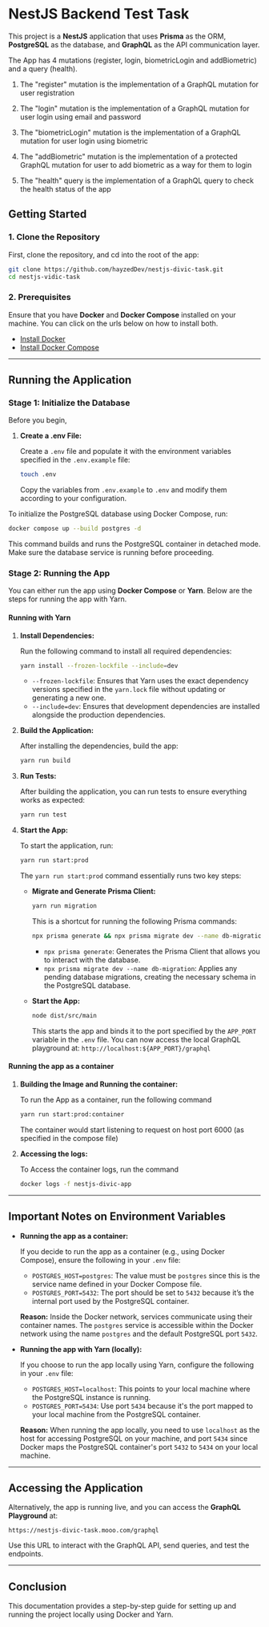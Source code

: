 # NestJS Backend Test Task

This project is a **NestJS** application that uses **Prisma** as the ORM, **PostgreSQL** as the database, and **GraphQL** as the API communication layer.

The App has 4 mutations (register, login, biometricLogin and addBiometric) and a query (health).

1. The "register" mutation is the implementation of a GraphQL mutation for user registration

2. The "login" mutation is the implementation of a GraphQL mutation for user login using email and password

3. The "biometricLogin" mutation is the implementation of a GraphQL mutation for user login using biometric

4. The "addBiometric" mutation is the implementation of a protected GraphQL mutation for user to add biometric as a way for them to login

5. The "health" query is the implementation of a GraphQL query to check the health status of the app

## Getting Started

### 1. Clone the Repository

First, clone the repository, and cd into the root of the app:

```bash
git clone https://github.com/hayzedDev/nestjs-divic-task.git
cd nestjs-vidic-task
```

### 2. Prerequisites

Ensure that you have **Docker** and **Docker Compose** installed on your machine. You can click on the urls below on how to install both.

- [Install Docker](https://docs.docker.com/get-docker/)
- [Install Docker Compose](https://docs.docker.com/compose/install/)

---

## Running the Application

### Stage 1: Initialize the Database

Before you begin,

1. **Create a .env File:**

   Create a `.env` file and populate it with the environment variables specified in the `.env.example` file:

   ```bash
   touch .env
   ```
   Copy the variables from `.env.example` to `.env` and modify them according to your configuration.



To initialize the PostgreSQL database using Docker Compose, run:

```bash
docker compose up --build postgres -d
```

This command builds and runs the PostgreSQL container in detached mode. Make sure the database service is running before proceeding.

### Stage 2: Running the App

You can either run the app using **Docker Compose** or **Yarn**. Below are the steps for running the app with Yarn.

#### Running with Yarn

1. **Install Dependencies:**

   Run the following command to install all required dependencies:

   ```bash
   yarn install --frozen-lockfile --include=dev
   ```

   - `--frozen-lockfile`: Ensures that Yarn uses the exact dependency versions specified in the `yarn.lock` file without updating or generating a new one.
   - `--include=dev`: Ensures that development dependencies are installed alongside the production dependencies.

2. **Build the Application:**

   After installing the dependencies, build the app:

   ```bash
   yarn run build
   ```

3. **Run Tests:**

   After building the application, you can run tests to ensure everything works as expected:

   ```bash
   yarn run test
   ```

4. **Start the App:**

   To start the application, run:

   ```bash
   yarn run start:prod
   ```

   The `yarn run start:prod` command essentially runs two key steps:

   - **Migrate and Generate Prisma Client:**

     ```bash
     yarn run migration
     ```

     This is a shortcut for running the following Prisma commands:

     ```bash
     npx prisma generate && npx prisma migrate dev --name db-migration
     ```

     - `npx prisma generate`: Generates the Prisma Client that allows you to interact with the database.
     - `npx prisma migrate dev --name db-migration`: Applies any pending database migrations, creating the necessary schema in the PostgreSQL database.

   - **Start the App:**

     ```bash
     node dist/src/main
     ```

     This starts the app and binds it to the port specified by the `APP_PORT` variable in the `.env` file.
     You can now access the local GraphQL playground at: `http://localhost:${APP_PORT}/graphql`

#### Running the app as a container

1. **Building the Image and Running the container:**

   To run the App as a container, run the following command

   ```bash
   yarn run start:prod:container
   ```

   The container would start listening to request on host port 6000 (as specified in the compose file)

1. **Accessing the logs:**

   To Access the container logs, run the command

   ```bash
   docker logs -f nestjs-divic-app
   ```

---

## Important Notes on Environment Variables

- **Running the app as a container:**

  If you decide to run the app as a container (e.g., using Docker Compose), ensure the following in your `.env` file:

  - `POSTGRES_HOST=postgres`: The value must be `postgres` since this is the service name defined in your Docker Compose file.
  - `POSTGRES_PORT=5432`: The port should be set to `5432` because it’s the internal port used by the PostgreSQL container.

  **Reason:** Inside the Docker network, services communicate using their container names. The `postgres` service is accessible within the Docker network using the name `postgres` and the default PostgreSQL port `5432`.

- **Running the app with Yarn (locally):**

  If you choose to run the app locally using Yarn, configure the following in your `.env` file:

  - `POSTGRES_HOST=localhost`: This points to your local machine where the PostgreSQL instance is running.
  - `POSTGRES_PORT=5434`: Use port `5434` because it's the port mapped to your local machine from the PostgreSQL container.

  **Reason:** When running the app locally, you need to use `localhost` as the host for accessing PostgreSQL on your machine, and port `5434` since Docker maps the PostgreSQL container's port `5432` to `5434` on your local machine.

---

## Accessing the Application

Alternatively, the app is running live, and you can access the **GraphQL Playground** at:

```
https://nestjs-divic-task.mooo.com/graphql
```

Use this URL to interact with the GraphQL API, send queries, and test the endpoints.

---

## Conclusion

This documentation provides a step-by-step guide for setting up and running the project locally using Docker and Yarn.
